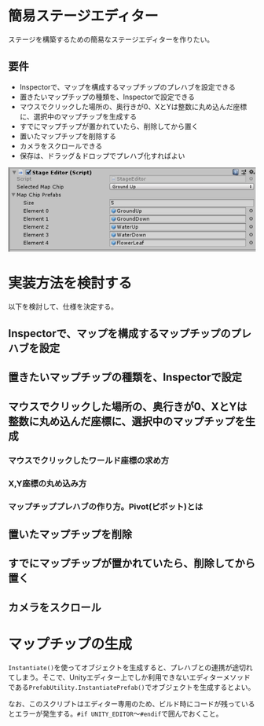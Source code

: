 # 簡易ステージエディター
ステージを構築するための簡易なステージエディターを作りたい。

## 要件
- Inspectorで、マップを構成するマップチップのプレハブを設定できる
- 置きたいマップチップの種類を、Inspectorで設定できる
- マウスでクリックした場所の、奥行きが0、XとYは整数に丸め込んだ座標に、選択中のマップチップを生成する
- すでにマップチップが置かれていたら、削除してから置く
- 置いたマップチップを削除する
- カメラをスクロールできる
- 保存は、ドラッグ＆ドロップでプレハブ化すればよい

![Inspectorのイメージ](Images/StageEditor00.png)

# 実装方法を検討する
以下を検討して、仕様を決定する。

## Inspectorで、マップを構成するマップチップのプレハブを設定

## 置きたいマップチップの種類を、Inspectorで設定

## マウスでクリックした場所の、奥行きが0、XとYは整数に丸め込んだ座標に、選択中のマップチップを生成
### マウスでクリックしたワールド座標の求め方

### X,Y座標の丸め込み方

### マップチッププレハブの作り方。Pivot(ピボット)とは

## 置いたマップチップを削除

## すでにマップチップが置かれていたら、削除してから置く

## カメラをスクロール

# マップチップの生成
`Instantiate()`を使ってオブジェクトを生成すると、プレハブとの連携が途切れてしまう。そこで、Unityエディター上でしか利用できないエディターメソッドである`PrefabUtility.InstantiatePrefab()`でオブジェクトを生成するとよい。

なお、このスクリプトはエディター専用のため、ビルド時にコードが残っているとエラーが発生する。`#if UNITY_EDITOR`～`#endif`で囲んでおくこと。
